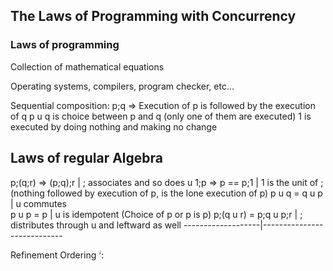 ## The Laws of Programming with Concurrency

### Laws of programming
Collection of mathematical equations

Operating systems,
compilers,
program checker,
etc...

Sequential composition: p;q => Execution of p is followed by the execution of q
p u q is choice between p and q (only one of them are executed)
1 is executed by doing nothing and making no change


Laws of regular Algebra
-------------------------------------------------
 p;(q;r) => (p;q);r | ; associates and so does u 
 1;p => p == p;1   | 1 is the unit of ; (nothing followed by execution of p, is the lone execution of p)
 p u q = q u p     | u commutes                 
 p u p = p | u is idempotent (Choice of p or p is p) 
 p;(q u r) = p;q u p;r | ; distributes through u and leftward as well
-------------------|----------------------------

Refinement Ordering &#2264; :
